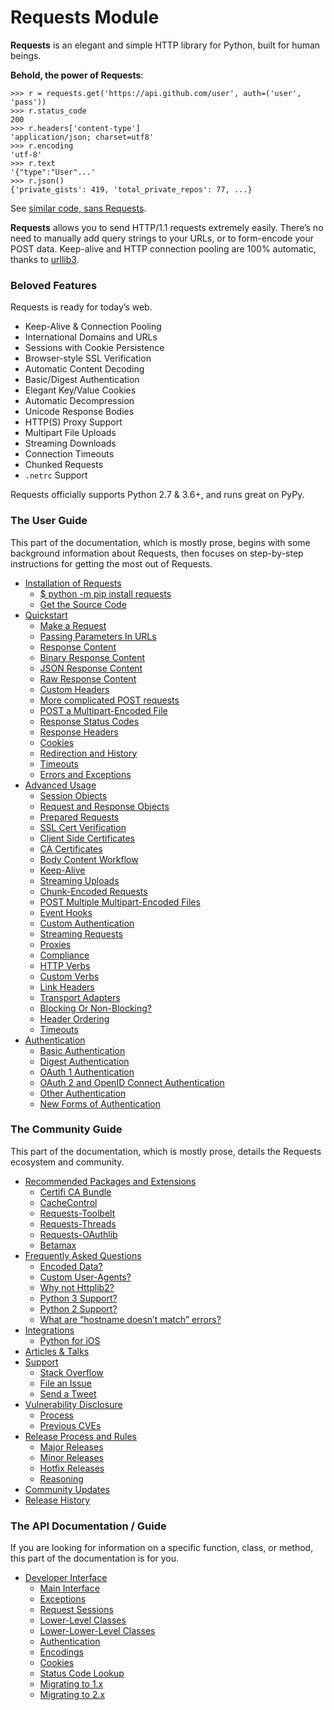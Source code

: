 # Requests Module

**Requests** is an elegant and simple HTTP library for Python, built for human beings.

**Behold, the power of Requests**:

```text
>>> r = requests.get('https://api.github.com/user', auth=('user', 'pass'))
>>> r.status_code
200
>>> r.headers['content-type']
'application/json; charset=utf8'
>>> r.encoding
'utf-8'
>>> r.text
'{"type":"User"...'
>>> r.json()
{'private_gists': 419, 'total_private_repos': 77, ...}
```

See [similar code, sans Requests](https://gist.github.com/973705).

**Requests** allows you to send HTTP/1.1 requests extremely easily. There’s no need to manually add query strings to your URLs, or to form-encode your POST data. Keep-alive and HTTP connection pooling are 100% automatic, thanks to [urllib3](https://github.com/urllib3/urllib3).

### Beloved Features

Requests is ready for today’s web.

- Keep-Alive & Connection Pooling
- International Domains and URLs
- Sessions with Cookie Persistence
- Browser-style SSL Verification
- Automatic Content Decoding
- Basic/Digest Authentication
- Elegant Key/Value Cookies
- Automatic Decompression
- Unicode Response Bodies
- HTTP\(S\) Proxy Support
- Multipart File Uploads
- Streaming Downloads
- Connection Timeouts
- Chunked Requests
- `.netrc` Support

Requests officially supports Python 2.7 & 3.6+, and runs great on PyPy.

### The User Guide

This part of the documentation, which is mostly prose, begins with some background information about Requests, then focuses on step-by-step instructions for getting the most out of Requests.

- [Installation of Requests](https://docs.python-requests.org/en/master/user/install/)
  - [$ python -m pip install requests](https://docs.python-requests.org/en/master/user/install/#python-m-pip-install-requests)
  - [Get the Source Code](https://docs.python-requests.org/en/master/user/install/#get-the-source-code)
- [Quickstart](https://docs.python-requests.org/en/master/user/quickstart/)
  - [Make a Request](https://docs.python-requests.org/en/master/user/quickstart/#make-a-request)
  - [Passing Parameters In URLs](https://docs.python-requests.org/en/master/user/quickstart/#passing-parameters-in-urls)
  - [Response Content](https://docs.python-requests.org/en/master/user/quickstart/#response-content)
  - [Binary Response Content](https://docs.python-requests.org/en/master/user/quickstart/#binary-response-content)
  - [JSON Response Content](https://docs.python-requests.org/en/master/user/quickstart/#json-response-content)
  - [Raw Response Content](https://docs.python-requests.org/en/master/user/quickstart/#raw-response-content)
  - [Custom Headers](https://docs.python-requests.org/en/master/user/quickstart/#custom-headers)
  - [More complicated POST requests](https://docs.python-requests.org/en/master/user/quickstart/#more-complicated-post-requests)
  - [POST a Multipart-Encoded File](https://docs.python-requests.org/en/master/user/quickstart/#post-a-multipart-encoded-file)
  - [Response Status Codes](https://docs.python-requests.org/en/master/user/quickstart/#response-status-codes)
  - [Response Headers](https://docs.python-requests.org/en/master/user/quickstart/#response-headers)
  - [Cookies](https://docs.python-requests.org/en/master/user/quickstart/#cookies)
  - [Redirection and History](https://docs.python-requests.org/en/master/user/quickstart/#redirection-and-history)
  - [Timeouts](https://docs.python-requests.org/en/master/user/quickstart/#timeouts)
  - [Errors and Exceptions](https://docs.python-requests.org/en/master/user/quickstart/#errors-and-exceptions)
- [Advanced Usage](https://docs.python-requests.org/en/master/user/advanced/)
  - [Session Objects](https://docs.python-requests.org/en/master/user/advanced/#session-objects)
  - [Request and Response Objects](https://docs.python-requests.org/en/master/user/advanced/#request-and-response-objects)
  - [Prepared Requests](https://docs.python-requests.org/en/master/user/advanced/#prepared-requests)
  - [SSL Cert Verification](https://docs.python-requests.org/en/master/user/advanced/#ssl-cert-verification)
  - [Client Side Certificates](https://docs.python-requests.org/en/master/user/advanced/#client-side-certificates)
  - [CA Certificates](https://docs.python-requests.org/en/master/user/advanced/#ca-certificates)
  - [Body Content Workflow](https://docs.python-requests.org/en/master/user/advanced/#body-content-workflow)
  - [Keep-Alive](https://docs.python-requests.org/en/master/user/advanced/#keep-alive)
  - [Streaming Uploads](https://docs.python-requests.org/en/master/user/advanced/#streaming-uploads)
  - [Chunk-Encoded Requests](https://docs.python-requests.org/en/master/user/advanced/#chunk-encoded-requests)
  - [POST Multiple Multipart-Encoded Files](https://docs.python-requests.org/en/master/user/advanced/#post-multiple-multipart-encoded-files)
  - [Event Hooks](https://docs.python-requests.org/en/master/user/advanced/#event-hooks)
  - [Custom Authentication](https://docs.python-requests.org/en/master/user/advanced/#custom-authentication)
  - [Streaming Requests](https://docs.python-requests.org/en/master/user/advanced/#streaming-requests)
  - [Proxies](https://docs.python-requests.org/en/master/user/advanced/#proxies)
  - [Compliance](https://docs.python-requests.org/en/master/user/advanced/#compliance)
  - [HTTP Verbs](https://docs.python-requests.org/en/master/user/advanced/#http-verbs)
  - [Custom Verbs](https://docs.python-requests.org/en/master/user/advanced/#custom-verbs)
  - [Link Headers](https://docs.python-requests.org/en/master/user/advanced/#link-headers)
  - [Transport Adapters](https://docs.python-requests.org/en/master/user/advanced/#transport-adapters)
  - [Blocking Or Non-Blocking?](https://docs.python-requests.org/en/master/user/advanced/#blocking-or-non-blocking)
  - [Header Ordering](https://docs.python-requests.org/en/master/user/advanced/#header-ordering)
  - [Timeouts](https://docs.python-requests.org/en/master/user/advanced/#timeouts)
- [Authentication](https://docs.python-requests.org/en/master/user/authentication/)
  - [Basic Authentication](https://docs.python-requests.org/en/master/user/authentication/#basic-authentication)
  - [Digest Authentication](https://docs.python-requests.org/en/master/user/authentication/#digest-authentication)
  - [OAuth 1 Authentication](https://docs.python-requests.org/en/master/user/authentication/#oauth-1-authentication)
  - [OAuth 2 and OpenID Connect Authentication](https://docs.python-requests.org/en/master/user/authentication/#oauth-2-and-openid-connect-authentication)
  - [Other Authentication](https://docs.python-requests.org/en/master/user/authentication/#other-authentication)
  - [New Forms of Authentication](https://docs.python-requests.org/en/master/user/authentication/#new-forms-of-authentication)

### The Community Guide

This part of the documentation, which is mostly prose, details the Requests ecosystem and community.

- [Recommended Packages and Extensions](https://docs.python-requests.org/en/master/community/recommended/)
  - [Certifi CA Bundle](https://docs.python-requests.org/en/master/community/recommended/#certifi-ca-bundle)
  - [CacheControl](https://docs.python-requests.org/en/master/community/recommended/#cachecontrol)
  - [Requests-Toolbelt](https://docs.python-requests.org/en/master/community/recommended/#requests-toolbelt)
  - [Requests-Threads](https://docs.python-requests.org/en/master/community/recommended/#requests-threads)
  - [Requests-OAuthlib](https://docs.python-requests.org/en/master/community/recommended/#requests-oauthlib)
  - [Betamax](https://docs.python-requests.org/en/master/community/recommended/#betamax)
- [Frequently Asked Questions](https://docs.python-requests.org/en/master/community/faq/)
  - [Encoded Data?](https://docs.python-requests.org/en/master/community/faq/#encoded-data)
  - [Custom User-Agents?](https://docs.python-requests.org/en/master/community/faq/#custom-user-agents)
  - [Why not Httplib2?](https://docs.python-requests.org/en/master/community/faq/#why-not-httplib2)
  - [Python 3 Support?](https://docs.python-requests.org/en/master/community/faq/#python-3-support)
  - [Python 2 Support?](https://docs.python-requests.org/en/master/community/faq/#python-2-support)
  - [What are “hostname doesn’t match” errors?](https://docs.python-requests.org/en/master/community/faq/#what-are-hostname-doesn-t-match-errors)
- [Integrations](https://docs.python-requests.org/en/master/community/out-there/)
  - [Python for iOS](https://docs.python-requests.org/en/master/community/out-there/#python-for-ios)
- [Articles & Talks](https://docs.python-requests.org/en/master/community/out-there/#articles-talks)
- [Support](https://docs.python-requests.org/en/master/community/support/)
  - [Stack Overflow](https://docs.python-requests.org/en/master/community/support/#stack-overflow)
  - [File an Issue](https://docs.python-requests.org/en/master/community/support/#file-an-issue)
  - [Send a Tweet](https://docs.python-requests.org/en/master/community/support/#send-a-tweet)
- [Vulnerability Disclosure](https://docs.python-requests.org/en/master/community/vulnerabilities/)
  - [Process](https://docs.python-requests.org/en/master/community/vulnerabilities/#process)
  - [Previous CVEs](https://docs.python-requests.org/en/master/community/vulnerabilities/#previous-cves)
- [Release Process and Rules](https://docs.python-requests.org/en/master/community/release-process/)
  - [Major Releases](https://docs.python-requests.org/en/master/community/release-process/#major-releases)
  - [Minor Releases](https://docs.python-requests.org/en/master/community/release-process/#minor-releases)
  - [Hotfix Releases](https://docs.python-requests.org/en/master/community/release-process/#hotfix-releases)
  - [Reasoning](https://docs.python-requests.org/en/master/community/release-process/#reasoning)
- [Community Updates](https://docs.python-requests.org/en/master/community/updates/)
- [Release History](https://docs.python-requests.org/en/master/community/updates/#release-history)

### The API Documentation / Guide

If you are looking for information on a specific function, class, or method, this part of the documentation is for you.

- [Developer Interface](https://docs.python-requests.org/en/master/api/)
  - [Main Interface](https://docs.python-requests.org/en/master/api/#main-interface)
  - [Exceptions](https://docs.python-requests.org/en/master/api/#exceptions)
  - [Request Sessions](https://docs.python-requests.org/en/master/api/#request-sessions)
  - [Lower-Level Classes](https://docs.python-requests.org/en/master/api/#lower-level-classes)
  - [Lower-Lower-Level Classes](https://docs.python-requests.org/en/master/api/#lower-lower-level-classes)
  - [Authentication](https://docs.python-requests.org/en/master/api/#authentication)
  - [Encodings](https://docs.python-requests.org/en/master/api/#encodings)
  - [Cookies](https://docs.python-requests.org/en/master/api/#cookies)
  - [Status Code Lookup](https://docs.python-requests.org/en/master/api/#status-code-lookup)
  - [Migrating to 1.x](https://docs.python-requests.org/en/master/api/#migrating-to-1-x)
  - [Migrating to 2.x](https://docs.python-requests.org/en/master/api/#migrating-to-2-x)
